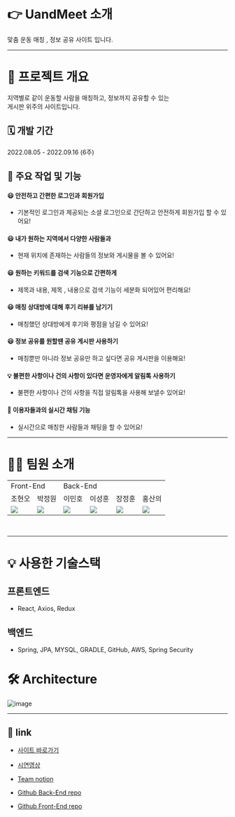 # 👉 UandMeet 소개

맟춤 운동 매칭 , 정보 공유 사이트 입니다. <br>

---

# 🎯 프로젝트 개요

지역별로 같이 운동할 사람을 매칭하고, 정보까지 공유할 수 있는 <br> 게시판 위주의
사이트입니다. <br>

## 🗓 개발 기간

2022.08.05 - 2022.09.16 (6주)

## 🚀 주요 작업 및 기능

#### 😃 안전하고 간편한 로그인과 회원가입

- 기본적인 로그인과 제공되는 소셜 로그인으로 간단하고 안전하게 회원가입 할 수 있
  어요!

#### 😃 내가 원하는 지역에서 다양한 사람들과

- 현재 위치에 존재하는 사람들의 정보와 게시물을 볼 수 있어요!

#### 😃 원하는 키워드를 검색 기능으로 간편하게

- 제목과 내용, 제목 , 내용으로 검색 기능이 세분화 되어있어 편리해요!

#### 😃 매칭 상대방에 대해 후기 리뷰를 남기기

- 매칭했던 상대방에게 후기와 평점을 남길 수 있어요!

#### 😃 정보 공유를 원할땐 공유 게시판 사용하기

- 매칭뿐만 아니라 정보 공유만 하고 싶다면 공유 게시판을 이용해요!

#### 💡 불편한 사항이나 건의 사항이 있다면 운영자에게 알림톡 사용하기

- 불편한 사항이나 건의 사항을 직접 알림톡을 사용해 보낼수 있어요!

#### 💬 이용자들과의 실시간 채팅 기능

- 실시간으로 매칭한 사람들과 채팅을 할 수 있어요! <br>

---

# 🙋‍♂️ 팀원 소개

<table>
  <tr>
    <td colspan="2">Front-End</td>
    <td colspan="4">Back-End</td>
  </tr>
  <tr>
    <td>조현오</td>
    <td>박정원</td>
    <td>이민호</td>
    <td>이성훈</td>
    <td>장정훈</td>
    <td>홍산의</td>
  </tr>
  <tr>
    <td><img src="https://img.shields.io/badge/React-61DAFB?style=flat-square&logo=React&logoColor=white"/></td>
    <td><img src="https://img.shields.io/badge/React-61DAFB?style=flat-square&logo=React&logoColor=white"/></td>
    <td><img src="https://img.shields.io/badge/Springboot-6DB33F?style=flat-square&logo=Springboot&logoColor=white"/></td>
    <td><img src="https://img.shields.io/badge/Springboot-6DB33F?style=flat-square&logo=Springboot&logoColor=white"/></td>
    <td><img src="https://img.shields.io/badge/Springboot-6DB33F?style=flat-square&logo=Springboot&logoColor=white"/></td>
    <td><img src="https://img.shields.io/badge/Springboot-6DB33F?style=flat-square&logo=Springboot&logoColor=white"/></td>
  </tr>
</table>

<br>

---

# 💡 사용한 기술스택

## 프론트엔드

- React, Axios, Redux

## 백엔드

- Spring, JPA, MYSQL, GRADLE, GitHub, AWS, Spring Security <br>

# 🛠 Architecture

![image](https://user-images.githubusercontent.com/56526225/190002286-d5fa17f1-a672-462f-b5da-fd9303cddee4.png)
<br>

---

## 🔗 link

- [사이트 바로가기](http://uandmeet.shop/)

- [시연영상](https://youtu.be/cl1GLQGeJqQ)
- [Team notion](https://www.notion.so/4-2cfecbfb7da547f58028d85890da61e8)
- [Github Back-End repo](https://github.com/enkidur/uandmeet)
- [Github Front-End repo](https://github.com/letsjo/exercise-match)
